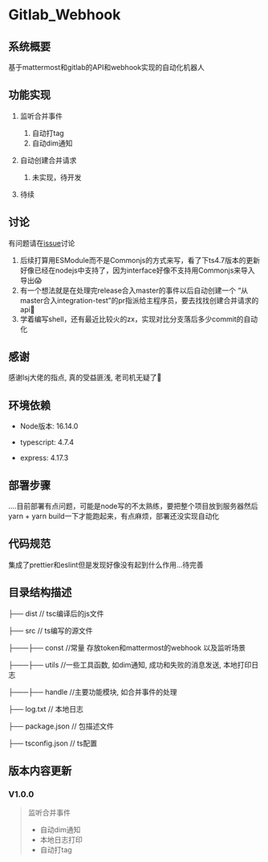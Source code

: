 # Gitlab_Webhook

## 系统概要

基于mattermost和gitlab的API和webhook实现的自动化机器人

## 功能实现

1. 监听合并事件
    1. 自动打tag
    2. 自动dim通知

2. 自动创建合并请求
    1. 未实现，待开发

3. 待续

## 讨论

有问题请在[issue](https://github.com/coderkpc/gitlab_webhook/issues)讨论

1. 后续打算用ESModule而不是Commonjs的方式来写，看了下ts4.7版本的更新好像已经在nodejs中支持了，因为interface好像不支持用Commonjs来导入导出😱
2. 有一个想法就是在处理完release合入master的事件以后自动创建一个 “从master合入integration-test”的pr指派给主程序员，要去找找创建合并请求的api🤔
3. 学着编写shell，还有最近比较火的zx，实现对比分支落后多少commit的自动化



## 感谢

感谢lsj大佬的指点, 真的受益匪浅, 老司机无疑了🙉

## 环境依赖

- Node版本: 16.14.0

- typescript: 4.7.4

- express: 4.17.3

## 部署步骤

....目前部署有点问题，可能是node写的不太熟练，要把整个项目放到服务器然后yarn + yarn build一下才能跑起来，有点麻烦，部署还没实现自动化

## 代码规范

集成了prettier和eslint但是发现好像没有起到什么作用...待完善


## 目录结构描述

├── dist  // tsc编译后的js文件

├── src // ts编写的源文件

├───├── const //常量 存放token和mattermost的webhook 以及监听场景

├───├── utils //一些工具函数, 如dim通知, 成功和失败的消息发送, 本地打印日志

├───├── handle //主要功能模块, 如合并事件的处理

├── log.txt // 本地日志

├── package.json  // 包描述文件

├── tsconfig.json // ts配置



## 版本内容更新

### V1.0.0 

> 监听合并事件
>
> - 自动dim通知
> - 本地日志打印
> - 自动打tag
